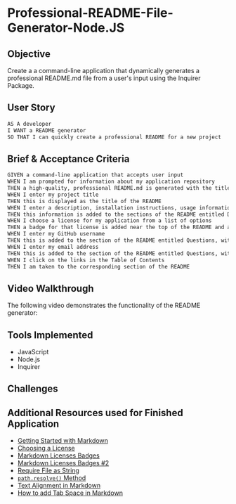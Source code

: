 # Professional-README-File-Generator-Node.JS

## Objective

Create a a command-line application that dynamically generates a professional README.md file from a user's input using the Inquirer Package.

## User Story

```md
AS A developer
I WANT a README generator
SO THAT I can quickly create a professional README for a new project
```

## Brief & Acceptance Criteria

```md
GIVEN a command-line application that accepts user input
WHEN I am prompted for information about my application repository
THEN a high-quality, professional README.md is generated with the title of my project and sections entitled Description, Table of Contents, Installation, Usage, License, Contributing, Tests, and Questions
WHEN I enter my project title
THEN this is displayed as the title of the README
WHEN I enter a description, installation instructions, usage information, contribution guidelines, and test instructions
THEN this information is added to the sections of the README entitled Description, Installation, Usage, Contributing, and Tests
WHEN I choose a license for my application from a list of options
THEN a badge for that license is added near the top of the README and a notice is added to the section of the README entitled License that explains which license the application is covered under
WHEN I enter my GitHub username
THEN this is added to the section of the README entitled Questions, with a link to my GitHub profile
WHEN I enter my email address
THEN this is added to the section of the README entitled Questions, with instructions on how to reach me with additional questions
WHEN I click on the links in the Table of Contents
THEN I am taken to the corresponding section of the README
```

## Video Walkthrough 

The following video demonstrates the functionality of the README generator:

## Tools Implemented

* JavaScript
* Node.js
* Inquirer

## Challenges

## Additional Resources used for Finished Application

* [Getting Started with Markdown](https://github.com/fefong/markdown_readme)
* [Choosing a License](https://choosealicense.com/)
* [Markdown Licenses Badges](https://gist.github.com/lukas-h/2a5d00690736b4c3a7ba)
* [Markdown Licenses Badges #2](https://gist.github.com/artem-solovev/e1602722f84835f35daef4dfb3df5500)
* [Require File as String](https://stackoverflow.com/questions/12752622/require-file-as-string)
* [`path.resolve()` Method](https://www.geeksforgeeks.org/node-js-path-resolve-method/)
* [Text Alignment in Markdown](https://stackoverflow.com/questions/14051715/markdown-native-text-alignment)
* [How to add Tab Space in Markdown](https://stackoverflow.com/questions/44810511/how-to-add-empty-spaces-into-md-markdown-readme-on-github)

